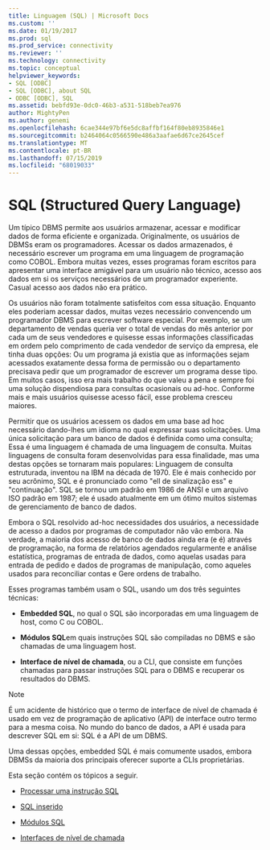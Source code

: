 ```yaml
---
title: Linguagem (SQL) | Microsoft Docs
ms.custom: ''
ms.date: 01/19/2017
ms.prod: sql
ms.prod_service: connectivity
ms.reviewer: ''
ms.technology: connectivity
ms.topic: conceptual
helpviewer_keywords:
- SQL [ODBC]
- SQL [ODBC], about SQL
- ODBC [ODBC], SQL
ms.assetid: bebfd93e-0dc0-46b3-a531-518beb7ea976
author: MightyPen
ms.author: genemi
ms.openlocfilehash: 6cae344e97bf6e5dc8affbf164f80eb8935846e1
ms.sourcegitcommit: b2464064c0566590e486a3aafae6d67ce2645cef
ms.translationtype: MT
ms.contentlocale: pt-BR
ms.lasthandoff: 07/15/2019
ms.locfileid: "68019033"
---
```

# <a name="structured-query-language-sql"></a>SQL (Structured Query Language)
Um típico DBMS permite aos usuários armazenar, acessar e modificar dados de forma eficiente e organizada. Originalmente, os usuários de DBMSs eram os programadores. Acessar os dados armazenados, é necessário escrever um programa em uma linguagem de programação como COBOL. Embora muitas vezes, esses programas foram escritos para apresentar uma interface amigável para um usuário não técnico, acesso aos dados em si os serviços necessários de um programador experiente. Casual acesso aos dados não era prático.  
  
 Os usuários não foram totalmente satisfeitos com essa situação. Enquanto eles poderiam acessar dados, muitas vezes necessário convencendo um programador DBMS para escrever software especial. Por exemplo, se um departamento de vendas queria ver o total de vendas do mês anterior por cada um de seus vendedores e quisesse essas informações classificadas em ordem pelo comprimento de cada vendedor de serviço da empresa, ele tinha duas opções: Ou um programa já existia que as informações sejam acessados exatamente dessa forma de permissão ou o departamento precisava pedir que um programador de escrever um programa desse tipo. Em muitos casos, isso era mais trabalho do que valeu a pena e sempre foi uma solução dispendiosa para consultas ocasionais ou ad-hoc. Conforme mais e mais usuários quisesse acesso fácil, esse problema cresceu maiores.  
  
 Permitir que os usuários acessem os dados em uma base ad hoc necessário dando-lhes um idioma no qual expressar suas solicitações. Uma única solicitação para um banco de dados é definida como uma consulta; Essa é uma linguagem é chamada de uma linguagem de consulta. Muitas linguagens de consulta foram desenvolvidas para essa finalidade, mas uma destas opções se tornaram mais populares: Linguagem de consulta estruturada, inventou na IBM na década de 1970. Ele é mais conhecido por seu acrônimo, SQL e é pronunciado como "ell de sinalização ess" e "continuação". SQL se tornou um padrão em 1986 de ANSI e um arquivo ISO padrão em 1987; ele é usado atualmente em um ótimo muitos sistemas de gerenciamento de banco de dados.  
  
 Embora o SQL resolvido ad-hoc necessidades dos usuários, a necessidade de acesso a dados por programas de computador não vão embora. Na verdade, a maioria dos acesso de banco de dados ainda era (e é) através de programação, na forma de relatórios agendados regularmente e análise estatística, programas de entrada de dados, como aquelas usadas para entrada de pedido e dados de programas de manipulação, como aqueles usados para reconciliar contas e Gere ordens de trabalho.  
  
 Esses programas também usam o SQL, usando um dos três seguintes técnicas:  
  
-   **Embedded SQL**, no qual o SQL são incorporadas em uma linguagem de host, como C ou COBOL.  
  
-   **Módulos SQL**em quais instruções SQL são compiladas no DBMS e são chamadas de uma linguagem host.  
  
-   **Interface de nível de chamada**, ou a CLI, que consiste em funções chamadas para passar instruções SQL para o DBMS e recuperar os resultados do DBMS.  
  
> [!NOTE]  
>  É um acidente de histórico que o termo de interface de nível de chamada é usado em vez de programação de aplicativo (API) de interface outro termo para a mesma coisa. No mundo do banco de dados, a API é usada para descrever SQL em si: SQL é a API de um DBMS.  
  
 Uma dessas opções, embedded SQL é mais comumente usados, embora DBMSs da maioria dos principais oferecer suporte a CLIs proprietárias.  
  
 Esta seção contém os tópicos a seguir.  
  
-   [Processar uma instrução SQL](../../odbc/reference/processing-a-sql-statement.md)  
  
-   [SQL inserido](../../odbc/reference/embedded-sql.md)  
  
-   [Módulos SQL](../../odbc/reference/sql-modules.md)  
  
-   [Interfaces de nível de chamada](../../odbc/reference/call-level-interfaces.md)
